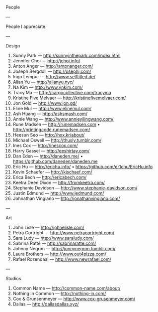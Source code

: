 People

—

People I appreciate.

—

Design

1. Sunny Park — http://sunnyinthepark.com/index.html
2. Jennifer Choi — http://jchoi.info/
3. Anton Anger — http://antonanger.com/
4. Joseph Bergdoll — http://osephj.com/
2. Ingo Lempur — http://www.selftitled.de/
3. Allan Yu — http://allanyu.nyc/
4. Na Kim — http://www.ynkim.com/
5. Tracy Ma — http://cargocollective.com/tracyma
6. Kristine Five Melvaer — http://kristinefivemelvaer.com/
4. Jon Gold — http://www.jon.gd/
5. Eline Mul — http://www.elinemul.com/
6. Ash Huang — http://ashsmash.com/
5. Annie Wang — http://www.annieyilingwang.com/
5. Rune Madsen — http://runemadsen.com • http://printingcode.runemadsen.com/
6. Heesun Seo — http://hxx.kr/about/
7. Michael Oswell — http://thusly.tumblr.com/
6. Ines Cox — http://inescox.com/
7. Harry Gassel — http://eeshirtay.com/
5. Dan Eden — http://daneden.me/ • https://github.com/daneden/daneden.me
6. Eric Hu — http://erichu.info/ • https://github.com/er1chu/EricHu.info
7. Kevin Schaefer — http://kjschaef.com/
8. Erica Bech — http://ericabech.com/
9. Keetra Deen Dixon — http://fromkeetra.com/
8. Stephanie Davidson — http://www.stephanie-davidson.com/
8. Justin Edmund — http://www.jedmund.com/
9. Johnathan Vingiano — http://jonathanvingiano.com/

—

Art

1. John Lisle — http://johnelisle.com/
2. Petra Cortright — http://www.petracortright.com/
3. Sara Ludy — http://www.saraludy.com/
4. Sabrina Ratté — http://sabrinaratte.com/
2. Johnny Negron — http://jonnynegron.tumblr.com/
3. Laura Brothers — http://www.out4pizza.com/
4. Rafael Rozendaal — http://www.newrafael.com/

—

Studios

1. Common Name — http://common-name.com/about/
2. Nothing in Common — http://nothing-in.com/
3. Cox & Grunsenmeyer — http://www.cox-grusenmeyer.com/
4. Dallas — http://dallasdallas.xyz/
